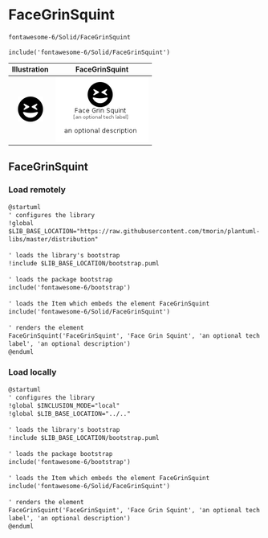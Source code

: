 # FaceGrinSquint


```text
fontawesome-6/Solid/FaceGrinSquint
```

```text
include('fontawesome-6/Solid/FaceGrinSquint')
```



| Illustration | FaceGrinSquint |
| :---: | :---: |
| ![illustration for Illustration](../../fontawesome-6/Solid/FaceGrinSquint.png) | ![illustration for FaceGrinSquint](../../fontawesome-6/Solid/FaceGrinSquint.Local.png) |




## FaceGrinSquint

### Load remotely
```plantuml
@startuml
' configures the library
!global $LIB_BASE_LOCATION="https://raw.githubusercontent.com/tmorin/plantuml-libs/master/distribution"

' loads the library's bootstrap
!include $LIB_BASE_LOCATION/bootstrap.puml

' loads the package bootstrap
include('fontawesome-6/bootstrap')

' loads the Item which embeds the element FaceGrinSquint
include('fontawesome-6/Solid/FaceGrinSquint')

' renders the element
FaceGrinSquint('FaceGrinSquint', 'Face Grin Squint', 'an optional tech label', 'an optional description')
@enduml
```

### Load locally
```plantuml
@startuml
' configures the library
!global $INCLUSION_MODE="local"
!global $LIB_BASE_LOCATION="../.."

' loads the library's bootstrap
!include $LIB_BASE_LOCATION/bootstrap.puml

' loads the package bootstrap
include('fontawesome-6/bootstrap')

' loads the Item which embeds the element FaceGrinSquint
include('fontawesome-6/Solid/FaceGrinSquint')

' renders the element
FaceGrinSquint('FaceGrinSquint', 'Face Grin Squint', 'an optional tech label', 'an optional description')
@enduml
```

